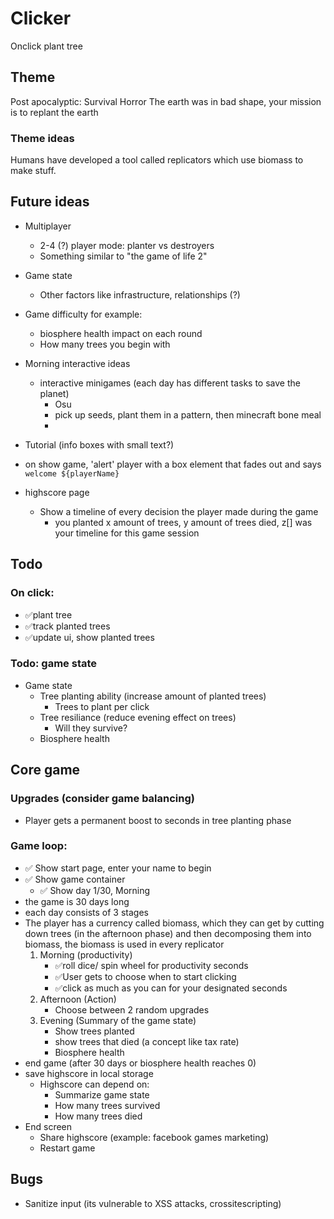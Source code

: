 # Clicker

Onclick plant tree

## Theme

Post apocalyptic: Survival Horror
The earth was in bad shape, your mission is to replant the earth

### Theme ideas

Humans have developed a tool called replicators which use biomass to make stuff.

## Future ideas

-   Multiplayer
    -   2-4 (?) player mode: planter vs destroyers
    -   Something similar to "the game of life 2"
-   Game state

    -   Other factors like infrastructure, relationships (?)

-   Game difficulty for example:

    -   biosphere health impact on each round
    -   How many trees you begin with

-   Morning interactive ideas

    -   interactive minigames (each day has different tasks to save the planet)
        -   Osu
        -   pick up seeds, plant them in a pattern, then minecraft bone meal
        -

-   Tutorial (info boxes with small text?)
-   on show game, 'alert' player with a box element that fades out and says `welcome ${playerName}`

-   highscore page
    -   Show a timeline of every decision the player made during the game
        -   you planted x amount of trees, y amount of trees died, z[] was your timeline for this game session

## Todo

### On click:

-   ✅plant tree
-   ✅track planted trees
-   ✅update ui, show planted trees

### Todo: game state

-   Game state
    -   Tree planting ability (increase amount of planted trees)
        -   Trees to plant per click
    -   Tree resiliance (reduce evening effect on trees)
        -   Will they survive?
    -   Biosphere health

## Core game

### Upgrades (consider game balancing)

-   Player gets a permanent boost to seconds in tree planting phase

### Game loop:

-   ✅ Show start page, enter your name to begin
-   ✅ Show game container
    -   ✅ Show day 1/30, Morning
-   the game is 30 days long
-   each day consists of 3 stages
-   The player has a currency called biomass, which they can get by cutting down trees (in the afternoon phase) and then decomposing them into biomass, the biomass is used in every replicator
    1. Morning (productivity)
        - ✅roll dice/ spin wheel for productivity seconds
        - ✅User gets to choose when to start clicking
        - ✅click as much as you can for your designated seconds
    2. Afternoon (Action)
        - Choose between 2 random upgrades
    3. Evening (Summary of the game state)
        - Show trees planted
        - show trees that died (a concept like tax rate)
        - Biosphere health
-   end game (after 30 days or biosphere health reaches 0)
-   save highscore in local storage
    -   Highscore can depend on:
        -   Summarize game state
        -   How many trees survived
        -   How many trees died
-   End screen
    -   Share highscore (example: facebook games marketing)
    -   Restart game

## Bugs

-   Sanitize input (its vulnerable to XSS attacks, crossitescripting)
